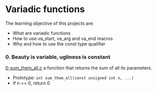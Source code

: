 # Variadic functions
The learning objective of this projects are:
- What are variadic functions
- How to use va_start, va_arg and va_end macros
- Why and how to use the const type qualifier

### 0. Beauty is variable, ugliness is constant
[0-sum_them_all.c](./0-sum_them_all.c) a function that returns the sum of all its parameters.
- Prototype: `int sum_them_all(const unsigned int n, ...)`
- If n == 0, return 0

